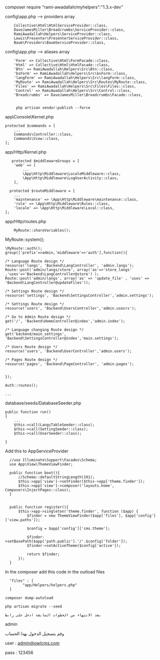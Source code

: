 composer require "rami-awadallah/myhelpers":"1.3.x-dev"
   
config\app.php  --> providers array

        Collective\Html\HtmlServiceProvider::class,
        DaveJamesMiller\Breadcrumbs\ServiceProvider::class,
        RamiAwadallah\Helpers\ServiceProvider::class,
        Lewis\Presenter\PresenterServiceProvider::class,
        Baum\Providers\BaumServiceProvider::class,


config\app.php  --> aliases array
  
        'Form' => Collective\Html\FormFacade::class,
        'Html' => Collective\Html\HtmlFacade::class,
        'Btn' => RamiAwadallah\Helpers\Src\Btn::class,
        'bsForm' => RamiAwadallah\Helpers\Src\bsForm::class,
        'langForm' => RamiAwadallah\Helpers\Src\langForm::class,
        'MyRoute' => RamiAwadallah\Helpers\Src\Routes\MyRoute::class,
        'Files' => RamiAwadallah\Helpers\Src\Files\Files::class,
        'Control' => RamiAwadallah\Helpers\Src\Control::class,
        'Breadcrumbs' => DaveJamesMiller\Breadcrumbs\Facade::class,

 
         php artisan vendor:publish --force


app\Console\Kernel.php

    protected $commands = [
        ...
        Commands\Controller::class,
        Commands\View::class,    
    ];

    
app/Http/Kernel.php


       protected $middlewareGroups = [
        'web' => [
            ...
            \App\Http\Middleware\LocaleMiddleware::class,
            \App\Http\Middleware\LogUserActivity::class,
        ],

      protected $routeMiddleware = [
        ...
        'maintenance' => \App\Http\Middleware\maintenance::class,
        'rule' => \App\Http\Middleware\Rules::class,
        'locale' => \App\Http\Middleware\Local::class,
    ];

app/Http/routes.php


        MyRoute::shareVariables();
MyRoute::system();


    \MyRoute::auth();
    group(['prefix'=>admin,'middleware'=>'auth'],function(){

    /* Language Route design */
    resource('langs', 'Backend\LangController', 'admin.langs');
    Route::post('admin/langs/store', array('as'=>'store_langs' ,'uses'=>'Backend\LangController@store') );
    Route::post('admin/langs', array('as' => 'update_file' , 'uses' => 'Backend\LangController@updateFiles'));

    /* Settings Route design */
    resource('settings', 'Backend\SettingsController','admin.settings');

    /* Settings Route design */
    resource('users', 'Backend\UsersController','admin.usesrs');

    /* Go to Admin Route design */
    get('/', 'Backend\HomeController@index','admin.index');

    /* Language changing Route design */
    get('backend/main_settings', 'Backend\SettingsController@index','main.settings');

    /* Users Route design */
    resource('users', 'Backend\UserController','admin.users');

    /* Pages Route design */
    resource('pages', 'Backend\PageController', 'admin.pages');


    });

    Auth::routes();

    ...

database/seeds/DatabaseSeeder.php

    public function run()
    {
        ...
        $this->call(LangsTableSeeder::class);
        $this->call(SettingSeeder::class);
        $this->call(UserSeeder::class);
        
    }

Add this to AppServiceProvider

      //use Illuminate\Support\Facades\Schema; 
      use App\View\ThemeViewFinder;

      public function boot(){
          //Schema::defaultStringLength(191);
          $this->app['view']->setFinder($this->app['theme.finder']);
          $this->app['view']->composer('layouts.home', Composers\InjectPages::class);
      }


      public function register(){
          $this->app->singleton('theme.finder', function ($app) {
              $finder = new ThemeViewFinder($app['files'], $app['config']['view.paths']);

              $config = $app['config']['cms.theme'];

              $finder->setBasePath($app['path.public'].'/'.$config['folder']);
              $finder->setActiveTheme($config['active']);

              return $finder;
          });
      }
  
  In the composer add this code in the outload files

      "files" : [
            "app/Helpers/helpers.php"
      ]

    composer dump-autoload

    php artisan migrate --seed

    بعد الانتهاء من الخطوات السابقة ادخل على رابط 

  admin
  
  وقم بتسجيل الدخول  بهذا الحساب

  user : admin@owlcms.com

  pass : 123456
